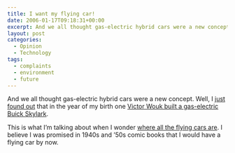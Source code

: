 ```yaml
---
title: I want my flying car!
date: 2006-01-17T09:18:31+00:00
excerpt: And we all thought gas-electric hybrid cars were a new concept. Well, I just found out that in the year of my birth one
layout: post
categories:
  - Opinion
  - Technology
tags:
  - complaints
  - environment
  - future
---
```

And we all thought gas-electric hybrid cars were a new concept. Well, I [just found out](http://www.hybridcars.com/hybrid-coverup-1974.html) that in the year of my birth one [Victor Wouk built a gas-electric Buick Skylark](http://en.wikipedia.org/wiki/Hybrid_vehicle#History).

This is what I&#8217;m talking about when I wonder [where all the flying cars are](http://www.viewaskew.com/newboard/messages364/1226.html). I believe I was promised in 1940s and &#8217;50s comic books that I would have a flying car by now.